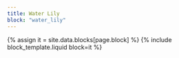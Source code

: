 ```yaml
---
title: Water Lily
block: "water_lily"
---
```


{% assign it = site.data.blocks[page.block] %}
{% include block_template.liquid block=it %}

